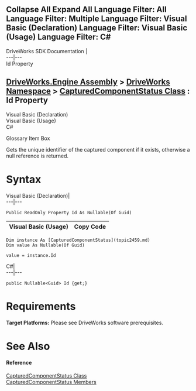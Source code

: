 Collapse All Expand All Language Filter: All  Language Filter: Multiple  Language Filter: Visual Basic (Declaration) Language Filter: Visual Basic (Usage) Language Filter: C#  
---  
DriveWorks SDK Documentation  |   
---|---  
Id Property   
  
[DriveWorks.Engine Assembly](topic2156.md) > [DriveWorks Namespace](topic2159.md) > [CapturedComponentStatus Class](topic2459.md) : Id Property  
---  
  
Visual Basic (Declaration)    
Visual Basic (Usage)    
C# 

Glossary Item Box

Gets the unique identifier of the captured component if it exists, otherwise a null reference is returned. 

# Syntax

Visual Basic (Declaration)|   
---|---  
      
    
    Public ReadOnly Property Id As Nullable(Of Guid)  
  
Visual Basic (Usage)| Copy Code  
---|---  
      
    
    Dim instance As [CapturedComponentStatus](topic2459.md)
    Dim value As Nullable(Of Guid)
     
    value = instance.Id  
  
C#|   
---|---  
      
    
    public Nullable<Guid> Id {get;}  
  
# Requirements

**Target Platforms:** Please see DriveWorks software prerequisites.

# See Also

#### Reference

[CapturedComponentStatus Class](topic2459.md)   
[CapturedComponentStatus Members](topic2460.md)


